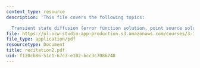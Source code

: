 ```yaml
---
content_type: resource
description: 'This file covers the following topics:

  Transient state diffusion (error function solution, point source solution).'
file: https://ol-ocw-studio-app-production.s3.amazonaws.com/courses/3-185-transport-phenomena-in-materials-engineering-fall-2003/f120cb8651c167c3e102bcc3c7086748_recitation2.pdf
file_type: application/pdf
resourcetype: Document
title: recitation2.pdf
uid: f120cb86-51c1-67c3-e102-bcc3c7086748
---
```


